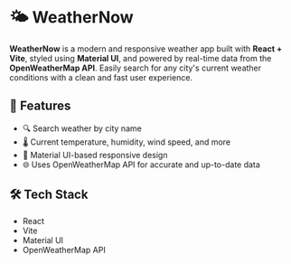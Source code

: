 # 🌤️ WeatherNow

**WeatherNow** is a modern and responsive weather app built with **React + Vite**, styled using **Material UI**, and powered by real-time data from the **OpenWeatherMap API**. Easily search for any city's current weather conditions with a clean and fast user experience.

## 🚀 Features

- 🔍 Search weather by city name
- 🌡️ Current temperature, humidity, wind speed, and more
- 🎨 Material UI-based responsive design
- 🌐 Uses OpenWeatherMap API for accurate and up-to-date data

## 🛠️ Tech Stack

- React
- Vite
- Material UI
- OpenWeatherMap API
